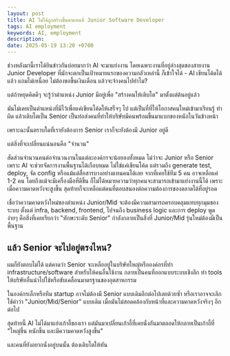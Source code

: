 ```yaml
---
layout: post
title: AI ไม่ได้ถูกสร้างขึ้นมาแทนที่ Junior Software Developer
tags: AI employment
keywords: AI, employment
description:
date: 2025-05-19 13:20 +0700
---
```


ช่วงหลังมานี้เราได้ยินข่าวกันบ่อยมากว่า AI จะมาแย่งงาน โดยเฉพาะงานที่อยู่ล่างสุดของสายงาน
Junior Developer ที่มักจะตกเป็นเป้าหมายแรกของความกลัวเหล่านี้
ก็เข้าใจได้ - AI เขียนโค้ดได้แล้ว แถมไม่เหนื่อย ไม่ต้องขอขึ้นเงินเดือน แล้วจะจ้างคนไปทำไม?

แต่ถ้าหยุดคิดดีๆ จะรู้ว่าตำแหน่ง Junior มีอยู่เพื่อ "สร้างคนให้เติบโต" มาตั้งแต่ต้นอยู่แล้ว

มันไม่เคยเป็นตำแหน่งที่มีไว้เพื่อแค่เขียนโค้ดให้เสร็จๆ ไป
แต่เป็นที่ที่ให้โอกาสคนใหม่เข้ามาเรียนรู้ ทำผิด แล้วเติบโตเป็น Senior
เป็นท่อส่งคนที่ทำให้บริษัทมีคนพร้อมขึ้นมาแบกของหนักในวันข้างหน้า

เพราะฉะนั้นตราบใดที่เรายังต้องการ Senior เราก็จะยังต้องมี Junior อยู่ดี

แต่สิ่งที่จะเปลี่ยนแน่นอนคือ "จำนวน"

สัดส่วนจำนวนคนต่อจำนวนงานในแต่ละองค์กรจะน้อยลงทั้งหมด ไม่ว่าจะ Junior หรือ Senior
เพราะ AI จะช่วยจัดการงานพื้นฐานได้เกือบหมด ไม่ใช่แค่เขียนโค้ด
แต่รวมถึง generate test, deploy, จัด config หรือแม้แต่สื่อสารบางอย่างแทนคนได้เลย
จากที่เคยใช้ทีม 5 คน อาจเหลือแค่ 1-2 คน โดยถึงแม้จะมีเครื่องมือที่ดีขึ้น
ก็ไม่ได้หมายความว่าทุกคนจะสามารถเข้ามาแย่งงานนี้ได้ เพราะเมื่อความคาดหวังจะสูงขึ้น
สุดท้ายก็จะเหลือแต่คนที่ตอบสนองต่อความต้องการของตลาดได้ที่อยู่รอด

เชื่อว่าความคาดหวังใหม่ของตำแหน่ง Junior/Mid จะต้องมีความสามารถครอบคลุมแทบทุกมุมของระบบ
ตั้งแต่ infra, backend, frontend, ไปจนถึง business logic และการ deploy
พูดง่ายๆ คือสิ่งที่เคยเรียกว่า "ทักษะระดับ Senior" กำลังกลายเป็นสิ่งที่ Junior/Mid รุ่นใหม่ต้องมีเป็นพื้นฐาน

## แล้ว Senior จะไปอยู่ตรงไหน?

ผมก็ยังตอบไม่ได้
แต่คาดว่า Senior จะเหลืออยู่ในบริษัทใหญ่หรือองค์กรที่ทำ infrastructure/software สำหรับให้คนอื่นใช้งาน
กลายเป็นคนที่ออกแบบระบบเชิงลึก ทำ tools ให้บริษัทอื่นนำไปใช้หรือขับเคลื่อนมาตรฐานของอุตสาหกรรม

ในองค์กรเล็กหรือทีม startup อาจไม่ต้องมี Senior แบบเดิมอีกต่อไปเลยด้วยซ้ำ
หรือเราอาจจะเลิกใช้คำว่า "Junior/Mid/Senior" แบบเดิม
เมื่อมันไม่สอดคล้องกับหน้าที่และความคาดหวังจริงๆ อีกต่อไป

สุดท้ายนี้ AI ไม่ได้มาแย่งเก้าอี้ของเรา
แต่มันมาเปลี่ยนเก้าอี้ที่เคยนั่งกันมาตลอดให้กลายเป็นเก้าอี้ที่ "ใหญ่ขึ้น หนักขึ้น และมีความคาดหวังสูงขึ้น"

และคนที่ยังอยากนั่งอยู่บนนั้น ต้องเติบโตให้ทัน
